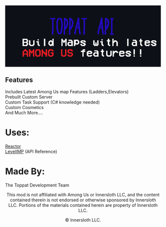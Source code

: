 <p align="center">
  <img align="center" src="./Images/lol.png">
</p>

## Features
Includes Latest Among Us map Features (Ladders,Elevators)
<br>
Prebuilt Custom Server
<br>
Custom Task Support (C# knowledge needed)
<br>
Custom Cosmetics
<br>
And Much More....
# Uses:
[Reactor](https://docs.reactor.gg)
<br>
[LevelIMP](https://levelimposter.net) (API Reference)
# Made By:
The Toppat Development Team 
<br>
<p align="center">This mod is not affiliated with Among Us or Innersloth LLC, and the content contained therein is not endorsed or otherwise sponsored by Innersloth LLC. Portions of the materials contained herein are property of Innersloth LLC.</p>
<p align="center">© Innersloth LLC.</p>
